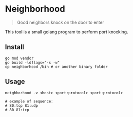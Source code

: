 # Neighborhood
> Good neighbors knock on the door to enter

This tool is a small golang program to perform port knocking.

## Install
```
go mod vendor
go build -ldflags="-s -w"
cp neighborhood /bin # or another binary folder
```

## Usage

```
neighborhood -v <host> <port:protocol> <port:protocol>

# example of sequence:
# 80:tcp 81:udp
# 80 81:tcp

```
